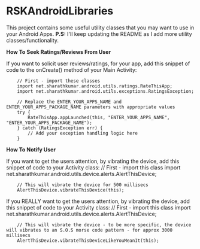 RSKAndroidLibraries
===================

This project contains some useful utility classes that you may want to use in your Android Apps.
**P.S:** I'll keep updating the README as I add more utility classes/functionality.


**How To Seek Ratings/Reviews From User**

If you want to solicit user reviews/ratings, for your app, add this snippet of code to the onCreate() method of your Main Activity:

		// First - import these classes
		import net.sharathkumar.android.utils.ratings.RateThisApp;
		import net.sharathkumar.android.utils.exceptions.RatingsException;

		// Replace the ENTER_YOUR_APPS_NAME and ENTER_YOUR_APPS_PACKAGE_NAME parameters with appropriate values
		try {
			RateThisApp.appLaunched(this, "ENTER_YOUR_APPS_NAME", "ENTER_YOUR_APPS_PACKAGE_NAME");
		} catch (RatingsException err) {
			// Add your exception handling logic here
		}


**How To Notify User**

If you want to get the users attention, by vibrating the device, add this snippet of code to your Activity class:
		// First - import this class
		import net.sharathkumar.android.utils.device.alerts.AlertThisDevice;

		// This will vibrate the device for 500 millisecs
		AlertThisDevice.vibrateThisDevice(this);

If you REALLY want to get the users attention, by vibrating the device, add this snippet of code to your Activity class:
		// First - import this class
		import net.sharathkumar.android.utils.device.alerts.AlertThisDevice;

		// This will vibrate the device - to be more specific, the device will vibrates to an S.O.S morse code pattern - for approx 3000 millisecs
		AlertThisDevice.vibrateThisDeviceLikeYouMeanIt(this);
